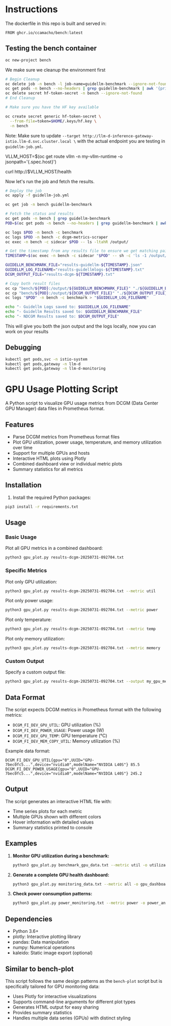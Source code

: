 
# Instructions

The dockerfile in this repo is built and served in:

```
FROM ghcr.io/ccamacho/bench:latest
```

## Testing the bench container

```bash
oc new-project bench
```

We make sure we cleanup the environment first

```bash
# Begin Cleanup
oc delete job -n bench -l job-name=guidellm-benchmark --ignore-not-found
oc get pods -n bench --no-headers | grep guidellm-benchmark | awk '{print $1}' | xargs -r -n1 oc delete pod -n bench
oc delete secret hf-token-secret -n bench --ignore-not-found
# End Cleanup

# Make sure you have the HF key available

oc create secret generic hf-token-secret \
  --from-file=token=$HOME/.keys/hf.key \
  -n bench
```

Note: Make sure to update
`--target http://llm-d-inference-gateway-istio.llm-d.svc.cluster.local \`
with the actual endpoint you are testing in `guidellm-job.yml`.

VLLM_HOST=$(oc get route vllm -n my-vllm-runtime -o jsonpath='{.spec.host}')

curl http://$VLLM_HOST/health

Now let's run the job and fetch the results.

```bash
# Deploy the job
oc apply -f guidellm-job.yml

oc get job -n bench guidellm-benchmark

# Fetch the status and results
oc get pods -n bench | grep guidellm-benchmark
POD=$(oc get pods -n bench --no-headers | grep guidellm-benchmark | awk '{print $1}')

oc logs $POD -n bench -c benchmark
oc logs $POD -n bench -c dcgm-metrics-scraper
oc exec -n bench -c sidecar $POD -- ls -ltahR /output/

# Get the timestamp from any results file to ensure we get matching pairs
TIMESTAMP=$(oc exec -n bench -c sidecar "$POD" -- sh -c 'ls -1 /output/results-*.json | head -n1' | sed 's/.*results-guidellm-\(.*\)\.json/\1/')

GUIDELLM_BENCHMARK_FILE="results-guidellm-${TIMESTAMP}.json"
GUIDELLM_LOG_FILENAME="results-guidellmlogs-${TIMESTAMP}.txt"
DCGM_OUTPUT_FILE="results-dcgm-${TIMESTAMP}.txt"

# Copy both result files
oc cp "bench/${POD}:/output/${GUIDELLM_BENCHMARK_FILE}" "./${GUIDELLM_BENCHMARK_FILE}" -c sidecar
oc cp "bench/${POD}:/output/${DCGM_OUTPUT_FILE}" "./${DCGM_OUTPUT_FILE}" -c sidecar
oc logs "$POD" -n bench -c benchmark > "$GUIDELLM_LOG_FILENAME"

echo "- Guidellm Logs saved to: $GUIDELLM_LOG_FILENAME"
echo "- Guidellm Results saved to: $GUIDELLM_BENCHMARK_FILE"
echo "- NDCGM Results saved to: $DCGM_OUTPUT_FILE"
```

This will give you both the json output and the logs locally,
now you can work on your results

## Debugging

```bash
kubectl get pods,svc -n istio-system
kubectl get pods,gateway -n llm-d
kubectl get pods,gateway -n llm-d-monitoring
```

# GPU Usage Plotting Script

A Python script to visualize GPU usage metrics from DCGM (Data Center GPU Manager) data files in Prometheus format.

## Features

- Parse DCGM metrics from Prometheus format files
- Plot GPU utilization, power usage, temperature, and memory utilization over time
- Support for multiple GPUs and hosts
- Interactive HTML plots using Plotly
- Combined dashboard view or individual metric plots
- Summary statistics for all metrics

## Installation

1. Install the required Python packages:
```bash
pip3 install -r requirements.txt
```

## Usage

### Basic Usage

Plot all GPU metrics in a combined dashboard:
```bash
python3 gpu_plot.py results-dcgm-20250731-092704.txt
```

### Specific Metrics

Plot only GPU utilization:
```bash
python3 gpu_plot.py results-dcgm-20250731-092704.txt --metric util
```

Plot only power usage:
```bash
python3 gpu_plot.py results-dcgm-20250731-092704.txt --metric power
```

Plot only temperature:
```bash
python3 gpu_plot.py results-dcgm-20250731-092704.txt --metric temp
```

Plot only memory utilization:
```bash
python3 gpu_plot.py results-dcgm-20250731-092704.txt --metric memory
```

### Custom Output

Specify a custom output file:
```bash
python3 gpu_plot.py results-dcgm-20250731-092704.txt --output my_gpu_metrics.html
```

## Data Format

The script expects DCGM metrics in Prometheus format with the following metrics:

- `DCGM_FI_DEV_GPU_UTIL`: GPU utilization (%)
- `DCGM_FI_DEV_POWER_USAGE`: Power usage (W)
- `DCGM_FI_DEV_GPU_TEMP`: GPU temperature (°C)
- `DCGM_FI_DEV_MEM_COPY_UTIL`: Memory utilization (%)

Example data format:
```
DCGM_FI_DEV_GPU_UTIL{gpu="0",UUID="GPU-7bec0fc5...",device="nvidia0",modelName="NVIDIA L40S"} 85.5
DCGM_FI_DEV_POWER_USAGE{gpu="0",UUID="GPU-7bec0fc5...",device="nvidia0",modelName="NVIDIA L40S"} 245.2
```

## Output

The script generates an interactive HTML file with:

- Time series plots for each metric
- Multiple GPUs shown with different colors
- Hover information with detailed values
- Summary statistics printed to console

## Examples

1. **Monitor GPU utilization during a benchmark:**
   ```bash
   python3 gpu_plot.py benchmark_gpu_data.txt --metric util -o utilization_report.html
   ```

2. **Generate a complete GPU health dashboard:**
   ```bash
   python3 gpu_plot.py monitoring_data.txt --metric all -o gpu_dashboard.html
   ```

3. **Check power consumption patterns:**
   ```bash
   python3 gpu_plot.py power_monitoring.txt --metric power -o power_analysis.html
   ```

## Dependencies

- Python 3.6+
- plotly: Interactive plotting library
- pandas: Data manipulation
- numpy: Numerical operations
- kaleido: Static image export (optional)

## Similar to bench-plot

This script follows the same design patterns as the `bench-plot` script but is specifically tailored for GPU monitoring data:

- Uses Plotly for interactive visualizations
- Supports command-line arguments for different plot types
- Generates HTML output for easy sharing
- Provides summary statistics
- Handles multiple data series (GPUs) with distinct styling
